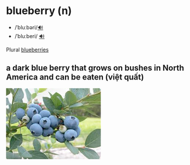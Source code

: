 # blueberry (n)

- /ˈbluːbəri/[🔊](https://www.oxfordlearnersdictionaries.com/media/english/uk_pron/b/blu/blueb/blueberry__gb_1.mp3)
- /ˈbluːberi/ [🔊](https://www.oxfordlearnersdictionaries.com/media/english/us_pron/b/blu/blueb/blueberry__us_1.mp3)

Plural [blueberries]()

## a dark blue berry that grows on bushes in North America and can be eaten (việt quất)

![blueberry-1](blueberry-1.png)